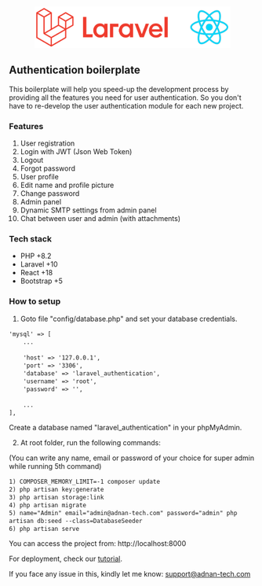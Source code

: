 <p align="center"><img src="public/img/laravel-react.png" width="400" alt="Laravel and React" /></p>

## Authentication boilerplate

<p>This boilerplate will help you speed-up the development process by providing all the features you need for user authentication. So you don't have to re-develop the user authentication module for each new project.</p>

### Features

1. User registration
2. Login with JWT (Json Web Token)
3. Logout
4. Forgot password
5. User profile
6. Edit name and profile picture
7. Change password
8. Admin panel
9. Dynamic SMTP settings from admin panel
10. Chat between user and admin (with attachments)

### Tech stack

- PHP +8.2
- Laravel +10
- React +18
- Bootstrap +5

### How to setup

1. Goto file "config/database.php" and set your database credentials.

```
'mysql' => [
    ...

    'host' => '127.0.0.1',
    'port' => '3306',
    'database' => 'laravel_authentication',
    'username' => 'root',
    'password' => '',

    ...
],
```

Create a database named "laravel_authentication" in your phpMyAdmin.

2. At root folder, run the following commands:

(You can write any name, email or password of your choice for super admin while running 5th command)

```
1) COMPOSER_MEMORY_LIMIT=-1 composer update
2) php artisan key:generate
3) php artisan storage:link
4) php artisan migrate
5) name="Admin" email="admin@adnan-tech.com" password="admin" php artisan db:seed --class=DatabaseSeeder
6) php artisan serve
```

You can access the project from:
http://localhost:8000

For deployment, check our <a href="https://www.youtube.com/watch?v=EKJnV_-ZX0o" target="_blank">tutorial</a>.

If you face any issue in this, kindly let me know: support@adnan-tech.com